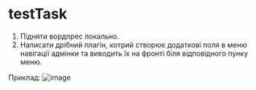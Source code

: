 # testTask

1. Підняти вордпрес локально.
2. Написати дрібний плагін, котрий створює додаткові поля в меню навігації адмінки та виводить їх на фронті біля відповідного пунку меню.

Приклад: ![image](https://user-images.githubusercontent.com/38427742/151532082-485f8921-0b09-458e-a26c-067223565712.png)
